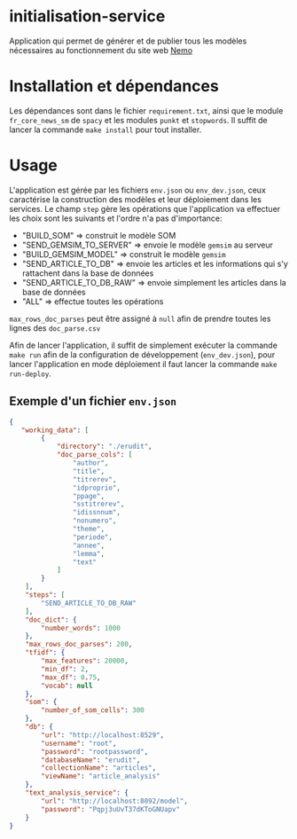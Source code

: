 # initialisation-service

Application qui permet de générer et de publier tous les modèles nécessaires au fonctionnement du site web [Nemo](https://github.com/erudit-recommandation/Nemo)

# Installation et dépendances
Les dépendances sont dans le fichier `requirement.txt`, ainsi que le module `fr_core_news_sm` de `spacy` et les modules `punkt` et `stopwords`. Il suffit de lancer la commande `make install` pour tout installer.

# Usage
L'application est gérée par les fichiers `env.json` ou `env_dev.json`, ceux caractérise la construction des modèles et leur déploiement dans les services. Le champ `step` gère les opérations que l'application va effectuer les choix sont les suivants et l'ordre n'a pas d'importance: 
- "BUILD_SOM" => construit le modèle SOM
- "SEND_GEMSIM_TO_SERVER" => envoie le modèle `gemsim` au serveur
- "BUILD_GEMSIM_MODEL" => construit le modèle `gemsim`
- "SEND_ARTICLE_TO_DB" => envoie les articles et les informations qui s'y rattachent dans la base de données
- "SEND_ARTICLE_TO_DB_RAW" => envoie simplement les articles dans la base de données
- "ALL" => effectue toutes les opérations

`max_rows_doc_parses` peut être assigné à `null` afin de prendre toutes les lignes des `doc_parse.csv`

Afin de lancer l'application, il suffit de simplement exécuter la commande `make run` afin de la configuration de développement (`env_dev.json`), pour lancer l'application en mode déploiement il faut lancer la commande `make run-deploy`.

## Exemple d'un fichier `env.json`
```json
{
   "working_data": [
        {
            "directory": "./erudit",
            "doc_parse_cols": [
                "author",
                "title",
                "titrerev",
                "idproprio",
                "ppage",
                "sstitrerev",
                "idissnnum",
                "nonumero",
                "theme",
                "periode",
                "annee",
                "lemma",
                "text"
            ]
        }
    ],
    "steps": [
        "SEND_ARTICLE_TO_DB_RAW"
    ], 
    "doc_dict": {
        "number_words": 1000
    },
    "max_rows_doc_parses": 200,
    "tfidf": {
        "max_features": 20000,
        "min_df": 2,
        "max_df": 0.75,
        "vocab": null
    },
    "som": {
        "number_of_som_cells": 300
    },
    "db": {
        "url": "http://localhost:8529",
        "username": "root",
        "password": "rootpassword",
        "databaseName": "erudit",
        "collectionName": "articles",
        "viewName": "article_analysis"
    },
    "text_analysis_service": {
        "url": "http://localhost:8092/model",
        "password": "Pqpj3uUvT37dKToGNUapv"
    }
}
```